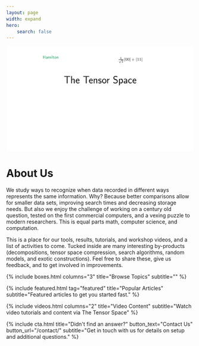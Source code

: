 ```yaml
---
layout: page
width: expand
hero:
    search: false
---
```

<div class="custom-landing-section uk-container uk-container-small">
    <img src="/uploads/images/tensor-panoply.gif" alt="The Tensor Space"/>
    <h1>About Us</h1>
    <p class="uk-text-lead">
        We study ways to recognize when data recorded in different ways represents the same information.  Why?  Because better comparisons allow for smaller data sets, improving search times and decreasing storage needs.  But also we enjoy the challenge of working on a century old question, tested on the first commercial computers, and a vexing puzzle to modern researchers.  This is equal parts math, computer science, and computation.
    </p>
    <p class="uk-text-lead">
        This is a place for our tools, results, tutorials, and workshop videos, and a list of activities to come.  Tucked inside are many interesting by-products (decompositions, tensor space compression, search algorithms, random models, and exotic constructions).  Feel free to share these, give us feedback, and to get involved in improvements.
    </p>
</div>
{% include boxes.html columns="3" title="Browse Topics" subtitle="" %}

{% include featured.html tag="featured" title="Popular Articles" subtitle="Featured articles to get you started fast." %}

{% include videos.html columns="2" title="Video Content" subtitle="Watch video tutorials and content via The Tensor Space" %}

{% include cta.html title="Didn't find an answer?" button_text="Contact Us" button_url="/contact/" subtitle="Get in touch with us for details on setup and additional questions." %}

